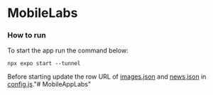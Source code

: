 # MobileLabs

### How to run
To start the app run the command below:
```
npx expo start --tunnel 
```
Before starting update the row URL of [images.json](data/images.json) and [news.json](data/news.json) in [config.js](config.js)."# MobileAppLabs" 
